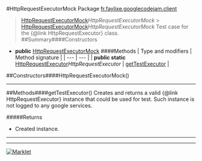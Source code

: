 #HttpRequestExecutorMock
Package [fr.faylixe.googlecodejam.client](README.md)<br>

> [HttpRequestExecutorMock](HttpRequestExecutorMock.md)*HttpRequestExecutorMock* > [HttpRequestExecutorMock](HttpRequestExecutorMock.md)*HttpRequestExecutorMock*
Test case for the {@link HttpRequestExecutor} class.
##Summary####Constructors
* **public** [HttpRequestExecutorMock](#httprequestexecutormock)
####Methods
| Type and modifiers | Method signature |
| --- | --- |
| **public static** [HttpRequestExecutor](executor/HttpRequestExecutor.md)*HttpRequestExecutor* | [getTestExecutor](#gettestexecutor) |

##Constructors####HttpRequestExecutorMock()


---


##Methods####getTestExecutor()
Creates and returns a valid {@link HttpRequestExecutor}
 instance that could be used for test. Such instance is not
 logged to any google services.

#####Returns
* Created instance.

---

---

[![Marklet](https://img.shields.io/badge/Generated%20by-Marklet-green.svg)](https://github.com/Faylixe/marklet)